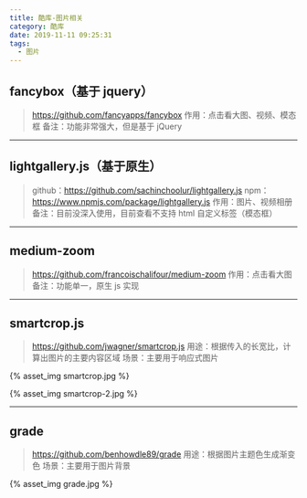 ```yaml
---
title: 酷库-图片相关
category: 酷库
date: 2019-11-11 09:25:31
tags:
  - 图片
---
```


## fancybox（基于 jquery）
> https://github.com/fancyapps/fancybox
> 作用：点击看大图、视频、模态框
> 备注：功能非常强大，但是基于 jQuery

----------------------------------------

## lightgallery.js（基于原生）
> github：https://github.com/sachinchoolur/lightgallery.js
> npm：https://www.npmjs.com/package/lightgallery.js
> 作用：图片、视频相册
> 备注：目前没深入使用，目前查看不支持 html 自定义标签（模态框）

----------------------------------------

## medium-zoom
> https://github.com/francoischalifour/medium-zoom
> 作用：点击看大图
> 备注：功能单一，原生 js 实现

----------------------------------------

## smartcrop.js
> https://github.com/jwagner/smartcrop.js
> 用途：根据传入的长宽比，计算出图片的主要内容区域
> 场景：主要用于响应式图片

{% asset_img smartcrop.jpg %}


{% asset_img smartcrop-2.jpg %}

----------------------------------------

## grade
> https://github.com/benhowdle89/grade
> 用途：根据图片主题色生成渐变色
> 场景：主要用于图片背景

{% asset_img grade.jpg %}